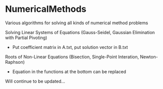 # NumericalMethods
Various algorithms for solving all kinds of numerical method problems

Solving Linear Systems of Equations (Gauss-Seidel, Gaussian Elimination with Partial Pivoting)
  - Put coefficient matrix in A.txt, put solution vector in B.txt

Roots of Non-Linear Equations (Bisection, Single-Point Interation, Newton-Raphson)
  - Equation in the functions at the bottom can be replaced

Will continue to be updated...
